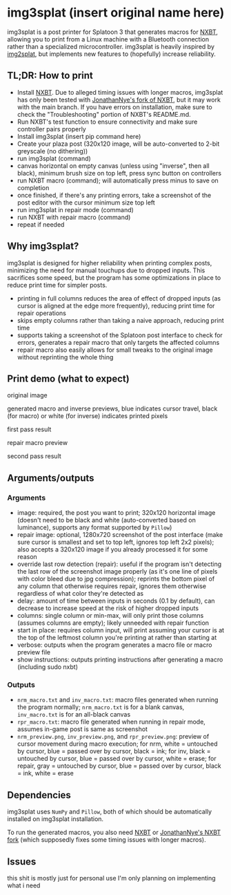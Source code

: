 # img3splat  (insert original name here)
img3splat is a post printer for Splatoon 3 that generates macros for [NXBT](https://github.com/Brikwerk/nxbt), allowing you to print from a Linux machine with a Bluetooth connection rather than a specialized microcontroller. img3splat is heavily inspired by [img2splat](https://github.com/JonathanNye/img2splat), but implements new features to (hopefully) increase reliability.

## TL;DR: How to print
- Install [NXBT](https://github.com/Brikwerk/nxbt). Due to alleged timing issues with longer macros, img3splat has only been tested with [JonathanNye's fork of NXBT](https://github.com/JonathanNye/nxbt), but it may work with the main branch. If you have errors on installation, make sure to check the "Troubleshooting" portion of NXBT's README.md.
- Run NXBT's test function to ensure connectivity and make sure controller pairs properly
- Install img3splat (insert pip command here)
- Create your plaza post (320x120 image, will be auto-converted to 2-bit greyscale (no dithering))
- run img3splat (command)
- canvas horizontal on empty canvas (unless using "inverse", then all black), minimum brush size on top left, press sync button on controllers
- run NXBT macro (command); will automatically press minus to save on completion
- once finished, if there's any printing errors, take a screenshot of the post editor with the cursor minimum size top left
- run img3splat in repair mode (command)
- run NXBT with repair macro (command)
- repeat if needed

## Why img3splat?
img3splat is designed for higher reliability when printing complex posts, minimizing the need for manual touchups due to dropped inputs. This sacrifices some speed, but the program has some optimizations in place to reduce print time for simpler posts.

- printing in full columns reduces the area of effect of dropped inputs (as cursor is aligned at the edge more frequently), reducing print time for repair operations
- skips empty columns rather than taking a naive approach, reducing print time
- supports taking a screenshot of the Splatoon post interface to check for errors, generates a repair macro that only targets the affected columns
- repair macro also easily allows for small tweaks to the original image without reprinting the whole thing

## Print demo (what to expect)
original image

generated macro and inverse previews, blue indicates cursor travel, black (for macro) or white (for inverse) indicates printed pixels

first pass result

repair macro preview

second pass result

## Arguments/outputs
### Arguments
- image: required, the post you want to print; 320x120 horizontal image (doesn't need to be black and white (auto-converted based on luminance), supports any format supported by `Pillow`)
- repair image: optional, 1280x720 screenshot of the post interface (make sure cursor is smallest and set to top left, ignores top left 2x2 pixels); also accepts a 320x120 image if you already processed it for some reason
- override last row detection (repair): useful if the program isn't detecting the last row of the screenshot image properly (as it's one line of pixels with color bleed due to jpg compression); reprints the bottom pixel of any column that otherwise requires repair, ignores them otherwise regardless of what color they're detected as 
- delay: amount of time between inputs in seconds (0.1 by default), can decrease to increase speed at the risk of higher dropped inputs
- columns: single column or min-max, will only print those columns (assumes columns are empty); likely unneeded with repair function
- start in place: requires column input, will print assuming your cursor is at the top of the leftmost column you're printing at rather than starting at
- verbose: outputs when the program generates a macro file or macro preview file
- show instructions: outputs printing instructions after generating a macro (including sudo nxbt)

### Outputs
- `nrm_macro.txt` and `inv_macro.txt`: macro files generated when running the program normally; `nrm_macro.txt` is for a blank canvas, `inv_macro.txt` is for an all-black canvas
- `rpr_macro.txt`: macro file generated when running in repair mode, assumes in-game post is same as screenshot
- `nrm_preview.png`, `inv_preview.png`, and `rpr_preview.png`: preview of cursor movement during macro execution; for nrm, white = untouched by cursor, blue = passed over by cursor, black = ink; for inv, black = untouched by cursor, blue = passed over by cursor, white = erase; for repair, gray = untouched by cursor, blue = passed over by cursor, black = ink, white = erase

## Dependencies
img3splat uses `NumPy` and `Pillow`, both of which should be automatically installed on img3splat installation.

To run the generated macros, you also need [NXBT](https://github.com/Brikwerk/nxbt) or [JonathanNye's NXBT fork](https://github.com/JonathanNye/nxbt) (which supposedly fixes some timing issues with longer macros).

## Issues
this shit is mostly just for personal use I'm only planning on implementing what i need
